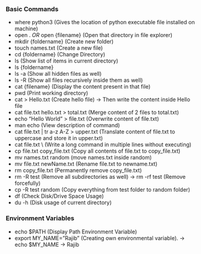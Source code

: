 ### Basic Commands

- where python3 (Gives the location of python executable file installed on machine)
- open . *OR* open {filename} (Open that directory in file explorer)
- mkdir {foldername} (Create new folder)
- touch names.txt (Create a new file)
- cd {foldername} (Change Directory)
- ls (Show list of items in current directory)
- ls {foldername}
- ls -a (Show all hidden files as well)
- ls -R (Show all files recursively inside them as well)
- cat {filename} (Display the content present in that file)
- pwd (Print working directory)
- cat > Hello.txt (Create hello file) → Then write the content inside Hello file
- cat file.txt hello.txt > total.txt (Merge content of 2 files to total.txt)
- echo “Hello World” > file.txt (Overwrite content of file.txt)
- man echo (View description of command)
- cat file.txt | tr a-z A-Z > upper.txt (Translate content of file.txt to uppercase and store it in upper.txt)
- cat file.txt \ (Write a long command in multiple lines without executing)
- cp file.txt copy_file.txt (Copy all contents of file.txt to copy_file.txt)
- mv names.txt random (move names.txt inside random)
- mv file.txt newName.txt (Rename file.txt to newname.txt)
- rm copy_file.txt (Permanently remove copy_file.txt)
- rm -R test (Remove all subdirectories as well) → rm -rf test (Remove forcefully)
- cp -R test random (Copy everything from test folder to random folder)
- df (Check Disk/Drive Space Usage)
- du -h (Disk usage of current directory)

### Environment Variables

- echo $PATH (Display Path Environment Variable)
- export MY_NAME=”Rajib” (Creating own environmental variable). → echo $MY_NAME → Rajib
